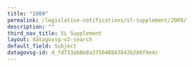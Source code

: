 ```yaml
---
title: "2009"
permalink: /legislative-notifications/sl-supplement/2009/
description: ""
third_nav_title: SL Supplement
layout: datagovsg-v2-search
default_field: Subject
datagovsg-id: d_fd733ab0e8a375048843843b286f9e4c
---
```

